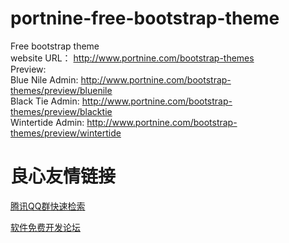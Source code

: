 portnine-free-bootstrap-theme
=============================

Free bootstrap theme  
website URL： http://www.portnine.com/bootstrap-themes  
Preview:  
	Blue Nile Admin: http://www.portnine.com/bootstrap-themes/preview/bluenile  
	Black Tie Admin: http://www.portnine.com/bootstrap-themes/preview/blacktie  
	Wintertide Admin: http://www.portnine.com/bootstrap-themes/preview/wintertide

 # 良心友情链接

[腾讯QQ群快速检索](http://u.720life.cn/s/8cf73f7c)

[软件免费开发论坛](http://u.720life.cn/s/bbb01dc0)